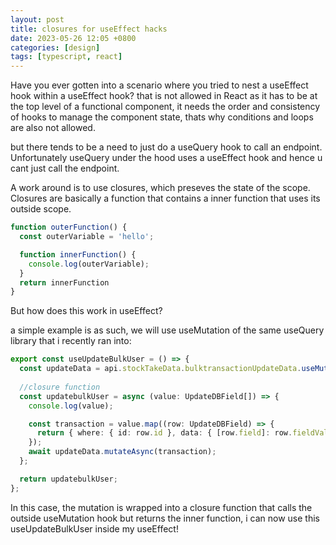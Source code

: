```yaml
---
layout: post
title: closures for useEffect hacks
date: 2023-05-26 12:05 +0800
categories: [design]
tags: [typescript, react]
---
```


Have you ever gotten into a scenario where you tried to nest a useEffect hook within a useEffect hook? that is not allowed in React as it has to be at the top level of a functional component, it needs the order and consistency of hooks to manage the component state, thats why conditions and loops are also not allowed.

but there tends to be a need to just do a useQuery hook to call an endpoint. Unfortunately useQuery under the hood uses a useEffect hook and hence u cant just call the endpoint.

A work around is to use closures, which preseves the state of the scope.
Closures are basically a function that contains a inner function that uses its outside scope.

```typescript
function outerFunction() {
  const outerVariable = 'hello';

  function innerFunction() {
    console.log(outerVariable);
  }
  return innerFunction
}
```

But how does this work in useEffect?

a simple example is as such, we will use useMutation of the same useQuery library that i recently ran into:

```typescript
export const useUpdateBulkUser = () => {
  const updateData = api.stockTakeData.bulktransactionUpdateData.useMutation();
  
  //closure function
  const updatebulkUser = async (value: UpdateDBField[]) => {
    console.log(value);

    const transaction = value.map((row: UpdateDBField) => {
      return { where: { id: row.id }, data: { [row.field]: row.fieldValue } };
    });
    await updateData.mutateAsync(transaction);
  };

  return updatebulkUser;
};
```

In this case, the mutation is wrapped into a closure function that calls the outside useMutation hook but returns the inner function, i can now use this useUpdateBulkUser inside my useEffect!

